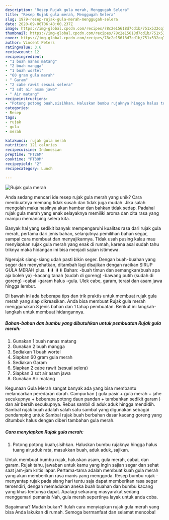 ```yaml
---
description: "Resep Rujak gula merah, Menggugah Selera"
title: "Resep Rujak gula merah, Menggugah Selera"
slug: 1979-resep-rujak-gula-merah-menggugah-selera
date: 2020-09-06T06:48:00.237Z
image: https://img-global.cpcdn.com/recipes/78c2e15618d7cd1b/751x532cq70/rujak-gula-merah-foto-resep-utama.jpg
thumbnail: https://img-global.cpcdn.com/recipes/78c2e15618d7cd1b/751x532cq70/rujak-gula-merah-foto-resep-utama.jpg
cover: https://img-global.cpcdn.com/recipes/78c2e15618d7cd1b/751x532cq70/rujak-gula-merah-foto-resep-utama.jpg
author: Vincent Peters
ratingvalue: 3.6
reviewcount: 12
recipeingredient:
- "1 buah nanas matang"
- "2 buah mangga"
- "1 buah wortel"
- "60 gram gula merah"
- " Garam"
- "2 cabe rawit sesuai selera"
- "3 sdt air asam jawa"
- " Air matang"
recipeinstructions:
- "Potong potong buah,sisihkan. Haluskan bumbu rujaknya hingga halus tuang air,aduk rata, masukkan buah, aduk aduk,.sajikan."
categories:
- Resep
tags:
- rujak
- gula
- merah

katakunci: rujak gula merah 
nutrition: 121 calories
recipecuisine: Indonesian
preptime: "PT26M"
cooktime: "PT39M"
recipeyield: "2"
recipecategory: Lunch

---
```



![Rujak gula merah](https://img-global.cpcdn.com/recipes/78c2e15618d7cd1b/751x532cq70/rujak-gula-merah-foto-resep-utama.jpg)

Anda sedang mencari ide resep rujak gula merah yang unik? Cara membuatnya memang tidak susah dan tidak juga mudah. Jika salah mengolah maka hasilnya akan hambar dan bahkan tidak sedap. Padahal rujak gula merah yang enak selayaknya memiliki aroma dan cita rasa yang mampu memancing selera kita.

Banyak hal yang sedikit banyak mempengaruhi kualitas rasa dari rujak gula merah, pertama dari jenis bahan, selanjutnya pemilihan bahan segar, sampai cara membuat dan menyajikannya. Tidak usah pusing kalau mau menyiapkan rujak gula merah yang enak di rumah, karena asal sudah tahu triknya maka hidangan ini bisa menjadi sajian istimewa.

Ngerujak siang-siang udah pasti bikin seger. Dengan buah-buahan yang seger dan menyehatkan, ditambah lagi disajikan dengan racikan SIRUP GULA MERAH plus. ⬇⬇ ⬇⬇ Bahan: -buah timun dan semangkan(buah apa aja boleh ya) -kacang tanah (sudah di goreng) -bawang putih (sudah di goreng) -cabai -garam halus -gula. Ulek cabe, garam, terasi dan asam jawa hingga lembut.


Di bawah ini ada beberapa tips dan trik praktis untuk membuat rujak gula merah yang siap dikreasikan. Anda bisa membuat Rujak gula merah menggunakan 8 jenis bahan dan 1 tahap pembuatan. Berikut ini langkah-langkah untuk membuat hidangannya.

<!--inarticleads1-->

##### Bahan-bahan dan bumbu yang dibutuhkan untuk pembuatan Rujak gula merah:

1. Gunakan 1 buah nanas matang
1. Gunakan 2 buah mangga
1. Sediakan 1 buah wortel
1. Siapkan 60 gram gula merah
1. Sediakan  Garam
1. Siapkan 2 cabe rawit (sesuai selera)
1. Siapkan 3 sdt air asam jawa
1. Gunakan  Air matang


Kegunaan Gula Merah sangat banyak ada yang bisa membantu melancarkan peredaran darah. Campurkan ( gula pasir + gula merah + jahe secukupnya + beberapa potong daun pandan + tambahkan sedikit garam ) dan air bersih secukupnya. Rebus sambil di aduk aduk hingga mendidih. Sambal rujak buah adalah salah satu sambal yang digunakan sebagai pendamping untuk Sambal rujak buah berbahan dasar kacang goreng yang ditumbuk halus dengan diberi tambahan gula merah. 

<!--inarticleads2-->

##### Cara menyiapkan Rujak gula merah:

1. Potong potong buah,sisihkan. Haluskan bumbu rujaknya hingga halus tuang air,aduk rata, masukkan buah, aduk aduk,.sajikan.


Untuk membuat bumbu rujak, haluskan asam, gula merah, cabai, dan garam. Rujak tahu, jawaban untuk kamu yang ingin sajian segar dan sehat saat jam-jam kritis lapar. Pertama-tama adalah membuat kuah gula merah yang akan memberikan rasa manis yang menggoda. Resep bumbu rujak - menyantap rujak pada siang hari tentu saja dapat memberikan rasa segar tersendiri, dengan memadukan aneka buah buahan dan bumbu kacang yang khas tentunya dapat. Apalagi sekarang masyarakat sedang menggemari pemanis Nah, gula merah sepertinya layak untuk anda coba. 

Bagaimana? Mudah bukan? Itulah cara menyiapkan rujak gula merah yang bisa Anda lakukan di rumah. Semoga bermanfaat dan selamat mencoba!
